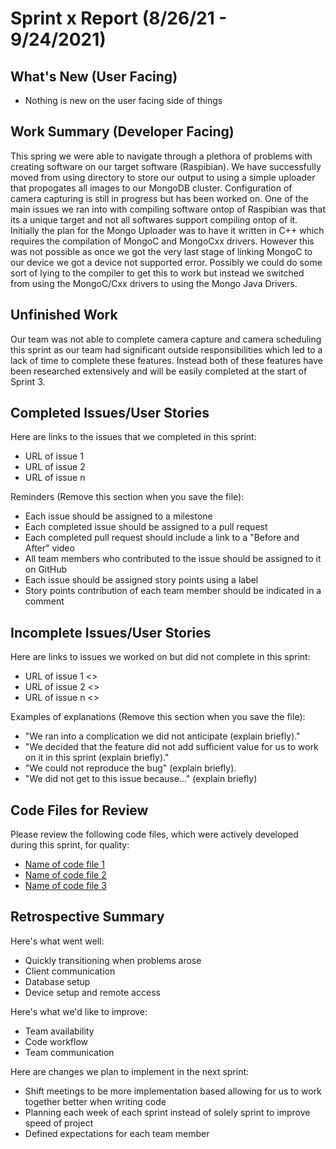 # Sprint x Report (8/26/21 - 9/24/2021)

## What's New (User Facing)
 * Nothing is new on the user facing side of things

## Work Summary (Developer Facing)
This spring we were able to navigate through a plethora of problems with creating software on our target software (Raspibian). We have successfully moved from using directory to store our output to using a simple uploader that propogates all images to our MongoDB cluster. Configuration of camera capturing is still in progress but has been worked on. One of the main issues we ran into with compiling software ontop of Raspibian was that its a unique target and not all softwares support compiling ontop of it. Initially the plan for the Mongo Uploader was to have it written in C++ which requires the compilation of MongoC and MongoCxx drivers. However this was not possible as once we got the very last stage of linking MongoC to our device we got a device not supported error. Possibly we could do some sort of lying to the compiler to get this to work but instead we switched from using the MongoC/Cxx drivers to using the Mongo Java Drivers. 

## Unfinished Work
Our team was not able to complete camera capture and camera scheduling this sprint as our team had significant outside responsibilities which led to a lack of time to complete these features. Instead both of these features have been researched extensively and will be easily completed at the start of Sprint 3.

## Completed Issues/User Stories
Here are links to the issues that we completed in this sprint:

 * URL of issue 1
 * URL of issue 2
 * URL of issue n

 Reminders (Remove this section when you save the file):
  * Each issue should be assigned to a milestone
  * Each completed issue should be assigned to a pull request
  * Each completed pull request should include a link to a "Before and After" video
  * All team members who contributed to the issue should be assigned to it on GitHub
  * Each issue should be assigned story points using a label
  * Story points contribution of each team member should be indicated in a comment
 
 ## Incomplete Issues/User Stories
 Here are links to issues we worked on but did not complete in this sprint:
 
 * URL of issue 1 <<One sentence explanation of why issue was not completed>>
 * URL of issue 2 <<One sentence explanation of why issue was not completed>>
 * URL of issue n <<One sentence explanation of why issue was not completed>>
 
 Examples of explanations (Remove this section when you save the file):
  * "We ran into a complication we did not anticipate (explain briefly)." 
  * "We decided that the feature did not add sufficient value for us to work on it in this sprint (explain briefly)."
  * "We could not reproduce the bug" (explain briefly).
  * "We did not get to this issue because..." (explain briefly)

## Code Files for Review
Please review the following code files, which were actively developed during this sprint, for quality:
 * [Name of code file 1](https://github.com/your_repo/file_extension)
 * [Name of code file 2](https://github.com/your_repo/file_extension)
 * [Name of code file 3](https://github.com/your_repo/file_extension)
 
## Retrospective Summary
Here's what went well:
  * Quickly transitioning when problems arose
  * Client communication
  * Database setup
  * Device setup and remote access
 
Here's what we'd like to improve:
   * Team availability
   * Code workflow
   * Team communication
  
Here are changes we plan to implement in the next sprint:
   * Shift meetings to be more implementation based allowing for us to work together better when writing code
   * Planning each week of each sprint instead of solely sprint to improve speed of project
   * Defined expectations for each team member
